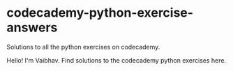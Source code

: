 # codecademy-python-exercise-answers
Solutions to all the python exercises on codecademy.

Hello!
I'm Vaibhav.
Find solutions to the codecademy python exercises here.
